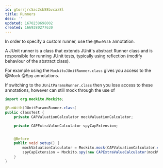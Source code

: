 ```yaml
---
id: gtorrjrc5ac2sb88bvcaz8l
title: Runners
desc: ''
updated: 1670238698002
created: 1669380277630
---
```

In order to specify a custom runner, use the `@RunWith` annotation.

A JUnit runner is a class that extends JUnit's abstract Runner class and is responsible for running JUnit tests, typically using reflection (modify behaviour of the abstract class).

For example using the `MockitoJUnitRunner.class` gives you access to the @Mock @Spy annotations.

If switching to the `JUnitParamsRunner.class` then you lose access to these annotations, however can still mock through the use of 
```Java
import org.mockito.Mockito;

@RunWith(JUnitParamsRunner.class)
public classTest {
    private CAPValuationCalculator mockValuationCalculator;

    private CAPExtraValueCalculator spyCapExtension;


    @Before
    public void setup() {
        mockValuationCalculator = Mockito.mock(CAPValuationCalculator.class);
        spyCapExtension = Mockito.spy(new CAPExtraValueCalculator(mockValuationCalculator));
    }
}
```
